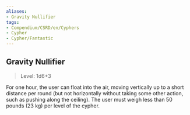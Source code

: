 ```yaml
---
aliases:
- Gravity Nullifier
tags:
- Compendium/CSRD/en/Cyphers
- Cypher
- Cypher/Fantastic
---
```


  
## Gravity Nullifier  
>Level: 1d6+3  
  
For one hour, the user can float into the air, moving vertically up to a short distance per round (but not horizontally without taking some other action, such as pushing along the ceiling). The user must weigh less than 50 pounds (23 kg) per level of the cypher.